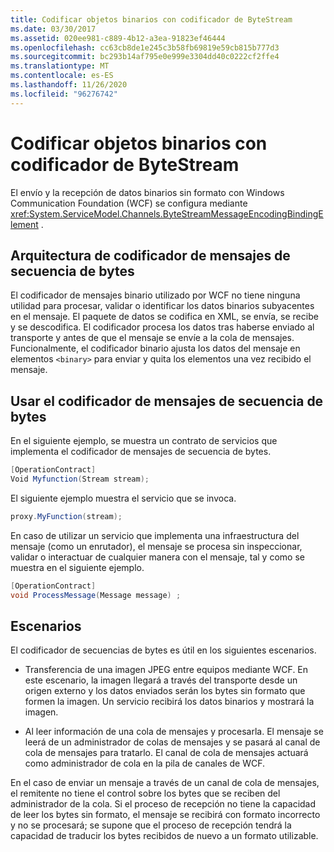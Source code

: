 ```yaml
---
title: Codificar objetos binarios con codificador de ByteStream
ms.date: 03/30/2017
ms.assetid: 020ee981-c889-4b12-a3ea-91823ef46444
ms.openlocfilehash: cc63cb8de1e245c3b58fb69819e59cb815b777d3
ms.sourcegitcommit: bc293b14af795e0e999e3304dd40c0222cf2ffe4
ms.translationtype: MT
ms.contentlocale: es-ES
ms.lasthandoff: 11/26/2020
ms.locfileid: "96276742"
---
```

# <a name="encoding-binary-objects-with-bytestream-encoder"></a>Codificar objetos binarios con codificador de ByteStream

El envío y la recepción de datos binarios sin formato con Windows Communication Foundation (WCF) se configura mediante <xref:System.ServiceModel.Channels.ByteStreamMessageEncodingBindingElement> .  
  
## <a name="byte-stream-message-encoder-architecture"></a>Arquitectura de codificador de mensajes de secuencia de bytes  

 El codificador de mensajes binario utilizado por WCF no tiene ninguna utilidad para procesar, validar o identificar los datos binarios subyacentes en el mensaje. El paquete de datos se codifica en XML, se envía, se recibe y se descodifica. El codificador procesa los datos tras haberse enviado al transporte y antes de que el mensaje se envíe a la cola de mensajes. Funcionalmente, el codificador binario ajusta los datos del mensaje en elementos `<binary>` para enviar y quita los elementos una vez recibido el mensaje.  
  
## <a name="using-the-byte-stream-message-encoder"></a>Usar el codificador de mensajes de secuencia de bytes  

 En el siguiente ejemplo, se muestra un contrato de servicios que implementa el codificador de mensajes de secuencia de bytes.  
  
```csharp  
[OperationContract]  
Void Myfunction(Stream stream);  
```  
  
 El siguiente ejemplo muestra el servicio que se invoca.  
  
```csharp  
proxy.MyFunction(stream);  
```  
  
 En caso de utilizar un servicio que implementa una infraestructura del mensaje (como un enrutador), el mensaje se procesa sin inspeccionar, validar o interactuar de cualquier manera con el mensaje, tal y como se muestra en el siguiente ejemplo.  
  
```csharp  
[OperationContract]  
void ProcessMessage(Message message) ;  
```  
  
## <a name="scenarios"></a>Escenarios  

 El codificador de secuencias de bytes es útil en los siguientes escenarios.  
  
- Transferencia de una imagen JPEG entre equipos mediante WCF. En este escenario, la imagen llegará a través del transporte desde un origen externo y los datos enviados serán los bytes sin formato que formen la imagen. Un servicio recibirá los datos binarios y mostrará la imagen.  
  
- Al leer información de una cola de mensajes y procesarla. El mensaje se leerá de un administrador de colas de mensajes y se pasará al canal de cola de mensajes para tratarlo. El canal de cola de mensajes actuará como administrador de cola en la pila de canales de WCF.  
  
 En el caso de enviar un mensaje a través de un canal de cola de mensajes, el remitente no tiene el control sobre los bytes que se reciben del administrador de la cola. Si el proceso de recepción no tiene la capacidad de leer los bytes sin formato, el mensaje se recibirá con formato incorrecto y no se procesará; se supone que el proceso de recepción tendrá la capacidad de traducir los bytes recibidos de nuevo a un formato utilizable.
